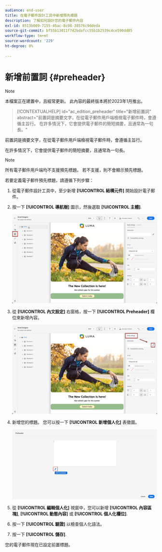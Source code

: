 ```yaml
---
audience: end-user
title: 在電子郵件設計工具中新增預先標題
description: 了解如何設計您的電子郵件內容
exl-id: 8513b069-7155-45ac-8c98-38576c9ddeda
source-git-commit: bf55b13011f7d2bdafcc55b1b2539c4ce590dd85
workflow-type: tm+mt
source-wordcount: '229'
ht-degree: 0%

---
```


# 新增前置詞 {#preheader}

>[!NOTE]
>
>本檔案正在建置中，且經常更新。 此內容的最終版本將於2023年1月推出。

>[!CONTEXTUALHELP]
>id="ac_edition_preheader"
>title="新增前置詞"
>abstract="前置詞是摘要文字，在從電子郵件用戶端檢視電子郵件時，會遵循主旨行。 在許多情況下，它會提供電子郵件的簡短摘要，且通常為一句長。"

前置詞是摘要文字，在從電子郵件用戶端檢視電子郵件時，會遵循主旨行。

在許多情況下，它會提供電子郵件的簡短摘要，且通常為一句長。

>[!NOTE]
>
>所有電子郵件用戶端均不支援預先標題。 若不支援，則不會顯示預先標題。

若要定義電子郵件預先標題，請遵循下列步驟：

1. 從電子郵件設計工具中，至少新增 **[!UICONTROL 結構元件]** 開始設計電子郵件。

1. 按一下 **[!UICONTROL 導航樹]** 圖示，然後選取 **[!UICONTROL 主體]**.

   ![](assets/preheader_body.png)

1. 從 **[!UICONTROL 內文設定]** 右窗格，按一下 **[!UICONTROL Preheader]** 欄位來新增內容。

   ![](assets/preheader_body_settings.png)

1. 新增您的標題。 您可以按一下 **[!UICONTROL 新增個人化]** 表徵圖。

   ![](assets/preheader_3.png)

1. 從 **[!UICONTROL 編輯個人化]** 視窗中，您可以新增 **[!UICONTROL 內容區塊]**, **[!UICONTROL 動態內容]** 或 **[!UICONTROL 個人化欄位]**.

1. 按一下 **[!UICONTROL 驗證]** 以檢查個人化語法。

1. 按一下 **[!UICONTROL 儲存]**.

您的電子郵件現在已設定前置標題。

